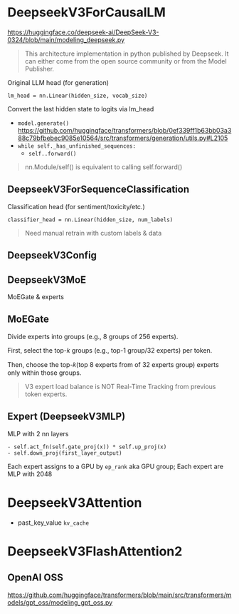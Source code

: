 # DeepseekV3ForCausalLM

<https://huggingface.co/deepseek-ai/DeepSeek-V3-0324/blob/main/modeling_deepseek.py>

> This architecture implementation in python published by Deepseek. It can either come from the open source community or from the Model Publisher.

Original LLM head (for generation)

`lm_head = nn.Linear(hidden_size, vocab_size)`

Convert the last hidden state to logits via lm_head

- `model.generate()` <https://github.com/huggingface/transformers/blob/0ef339ff1b63bb03a388c79bfbebec9085e10564/src/transformers/generation/utils.py#L2105>
- `while self._has_unfinished_sequences:`
  - `self..forward()`

> nn.Module/self() is equivalent to calling self.forward()

## DeepseekV3ForSequenceClassification

Classification head (for sentiment/toxicity/etc.)

`classifier_head = nn.Linear(hidden_size, num_labels)`

> Need manual retrain with custom labels & data

## DeepseekV3Config

## DeepseekV3MoE

MoEGate & experts

## MoEGate

Divide experts into groups (e.g., 8 groups of 256 experts).

First, select the top-𝑘 groups (e.g., top-1 group/32 experts) per token.

Then, choose the top-𝑘(top 8 experts from of 32 experts group) experts only within those groups.

> V3 expert load balance is NOT Real-Time Tracking from previous token experts.

## Expert (DeepseekV3MLP)

MLP with 2 nn layers

    - self.act_fn(self.gate_proj(x)) * self.up_proj(x)
    - self.down_proj(first_layer_output)

Each expert assigns to a GPU by `ep_rank` aka GPU group;
Each expert are MLP with 2048

# DeepseekV3Attention

- past_key_value `kv_cache`

# DeepseekV3FlashAttention2

## OpenAI OSS

<https://github.com/huggingface/transformers/blob/main/src/transformers/models/gpt_oss/modeling_gpt_oss.py>
